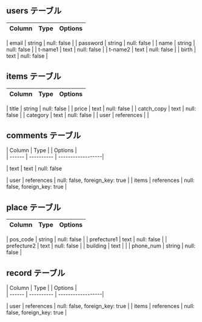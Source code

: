 ## users テーブル

| Column     | Type   | Options     |
| --------   | ------ | ----------- |

| email      | string | null: false |
| password   | string | null: false |
| name       | string | null: false |
| t-name1    | text   | null: false |
| t-name2    | text   | null: false |
| birth      | text   | null: false |

## items  テーブル

| Column       | Type             | Options          |
| ------       | ------           | -----------      |

| title        | string           | null: false      |
| price        | text             | null: false      |
| catch_copy   | text             | null: false      |
| category     | text             | null: false      |
| user         | references       |                  |


## comments  テーブル

| Column        | Type       | 
| Options         |  
| ------        | ---------- | ------------------|

| text          | text       | null: false 
                  
| user          | references | null: false, foreign_key: true |
| items         | references | null: false, foreign_key: true |


## place  テーブル

| Column       | Type             | Options          |
| ------       | ------           | -----------      |

| pos_code     | string           | null: false      |
| prefecture1  | text             | null: false      |
| prefecture2  | text             | null: false      |
| building     | text             |                  |
| phone_num    | string           | null: false      |

## record  テーブル
| Column        | Type       | 
| Options         |  
| ------        | ---------- | ------------------|
 
                  
| user          | references | null: false, foreign_key: true |
| items         | references | null: false, foreign_key: true |

